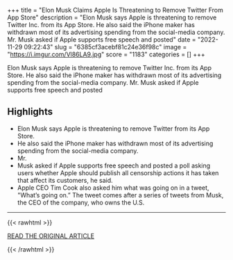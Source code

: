 +++
title = "Elon Musk Claims Apple Is Threatening to Remove Twitter From App Store"
description = "Elon Musk says Apple is threatening to remove Twitter Inc. from its App Store. He also said the iPhone maker has withdrawn most of its advertising spending from the social-media company. Mr. Musk asked if Apple supports free speech and posted"
date = "2022-11-29 09:22:43"
slug = "6385cf3acebf81c24e36f98c"
image = "https://i.imgur.com/Vl86LA9.jpg"
score = "1183"
categories = []
+++

Elon Musk says Apple is threatening to remove Twitter Inc. from its App Store. He also said the iPhone maker has withdrawn most of its advertising spending from the social-media company. Mr. Musk asked if Apple supports free speech and posted

## Highlights

- Elon Musk says Apple is threatening to remove Twitter from its App Store.
- He also said the iPhone maker has withdrawn most of its advertising spending from the social-media company.
- Mr.
- Musk asked if Apple supports free speech and posted a poll asking users whether Apple should publish all censorship actions it has taken that affect its customers, he said.
- Apple CEO Tim Cook also asked him what was going on in a tweet, "What’s going on.” The tweet comes after a series of tweets from Musk, the CEO of the company, who owns the U.S.

---

{{< rawhtml >}}
  <p class="article-category">
    <a target="_blank" href="https://www.wsj.com/articles/elon-musk-attacks-apple-tim-cook-over-advertising-and-censorship-11669662024?mod=hp_lista_pos2">READ THE ORIGINAL ARTICLE</a>
  </p>
{{< /rawhtml >}}

